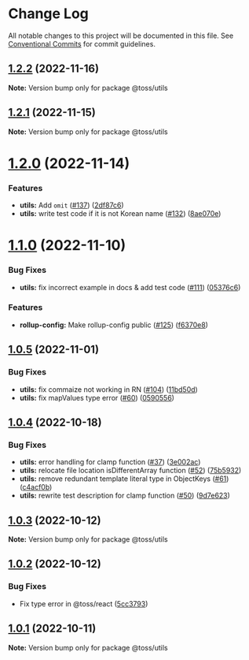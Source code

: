 # Change Log

All notable changes to this project will be documented in this file.
See [Conventional Commits](https://conventionalcommits.org) for commit guidelines.

## [1.2.2](https://github.com/toss/slash/compare/@toss/utils@1.2.1...@toss/utils@1.2.2) (2022-11-16)

**Note:** Version bump only for package @toss/utils





## [1.2.1](https://github.com/toss/slash/compare/@toss/utils@1.2.0...@toss/utils@1.2.1) (2022-11-15)

**Note:** Version bump only for package @toss/utils





# [1.2.0](https://github.com/toss/slash/compare/@toss/utils@1.1.0...@toss/utils@1.2.0) (2022-11-14)


### Features

* **utils:** Add `omit` ([#137](https://github.com/toss/slash/issues/137)) ([2df87c6](https://github.com/toss/slash/commit/2df87c63872fa84daa8d90e0c93515811ebd86c3))
* **utils:** write test code if it is not Korean name ([#132](https://github.com/toss/slash/issues/132)) ([8ae070e](https://github.com/toss/slash/commit/8ae070eebd6a4f393d6b23f4b27855b2877288ba))





# [1.1.0](https://github.com/toss/slash/compare/@toss/utils@1.0.5...@toss/utils@1.1.0) (2022-11-10)


### Bug Fixes

* **utils:** fix incorrect example in docs & add test code ([#111](https://github.com/toss/slash/issues/111)) ([05376c6](https://github.com/toss/slash/commit/05376c60583e6ccf6ef6153cb79a4d46a32b7ae6))


### Features

* **rollup-config:** Make rollup-config public ([#125](https://github.com/toss/slash/issues/125)) ([f6370e8](https://github.com/toss/slash/commit/f6370e8c4b0fa926e923b518c26b7071ee0e53da))





## [1.0.5](https://github.com/toss/slash/compare/@toss/utils@1.0.4...@toss/utils@1.0.5) (2022-11-01)


### Bug Fixes

* **utils:** fix commaize not working in RN ([#104](https://github.com/toss/slash/issues/104)) ([11bd50d](https://github.com/toss/slash/commit/11bd50d2bcb15d4fc865b57bd5c8d22ef3d748f3))
* **utils:** fix mapValues type error ([#60](https://github.com/toss/slash/issues/60)) ([0590556](https://github.com/toss/slash/commit/05905560262ec3cf0ae1390081abb8d882265e86))





## [1.0.4](https://github.com/toss/slash/compare/@toss/utils@1.0.3...@toss/utils@1.0.4) (2022-10-18)


### Bug Fixes

* **utils:** error handling for clamp function ([#37](https://github.com/toss/slash/issues/37)) ([3e002ac](https://github.com/toss/slash/commit/3e002ac97e8a09f1d5c19725daf591c086a85445))
* **utils:** relocate file location isDifferentArray function ([#52](https://github.com/toss/slash/issues/52)) ([75b5932](https://github.com/toss/slash/commit/75b593207ab4382151f552b4fc170e4b25b52b6b))
* **utils:** remove redundant template literal type in ObjectKeys ([#61](https://github.com/toss/slash/issues/61)) ([c4acf0b](https://github.com/toss/slash/commit/c4acf0b8a1120af842c065deb6bf08fd5a2e81d2))
* **utils:** rewrite test description for clamp function ([#50](https://github.com/toss/slash/issues/50)) ([9d7e623](https://github.com/toss/slash/commit/9d7e623a6f690855a774109365d774fd2c75e330))





## [1.0.3](https://github.com/toss/slash/compare/@toss/utils@1.0.2...@toss/utils@1.0.3) (2022-10-12)

**Note:** Version bump only for package @toss/utils





## [1.0.2](https://github.com/toss/slash/compare/@toss/utils@1.0.1...@toss/utils@1.0.2) (2022-10-12)


### Bug Fixes

* Fix type error in @toss/react ([5cc3793](https://github.com/toss/slash/commit/5cc37936e8739204f32f9f50ee61570b758343f8))





## [1.0.1](https://github.com/toss/slash/compare/@toss/utils@1.0.0...@toss/utils@1.0.1) (2022-10-11)

**Note:** Version bump only for package @toss/utils
